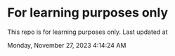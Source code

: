 # For learning purposes only
This repo is for learning purposes only.
Last updated at

Monday, November 27, 2023 4:14:24 AM

